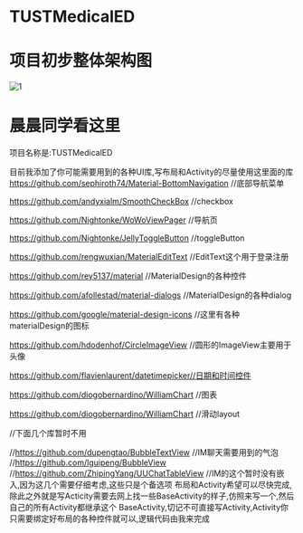 # TUSTMedicalED

# 项目初步整体架构图

![1](https://raw.githubusercontent.com/guaidaokakaxi/TUSTMedicalED/master/项目初步架构图.jpg)

# 晨晨同学看这里
项目名称是:TUSTMedicalED


目前我添加了你可能需要用到的各种UI库,写布局和Activity的尽量使用这里面的库
https://github.com/sephiroth74/Material-BottomNavigation //底部导航菜单


https://github.com/andyxialm/SmoothCheckBox //checkbox


https://github.com/Nightonke/WoWoViewPager //导航页


https://github.com/Nightonke/JellyToggleButton //toggleButton


https://github.com/rengwuxian/MaterialEditText //EditText这个用于登录注册


https://github.com/rey5137/material //MaterialDesign的各种控件


https://github.com/afollestad/material-dialogs //MaterialDesign的各种dialog



https://github.com/google/material-design-icons //这里有各种materialDesign的图标





https://github.com/hdodenhof/CircleImageView //圆形的ImageView主要用于头像


https://github.com/flavienlaurent/datetimepicker//日期和时间控件


https://github.com/diogobernardino/WilliamChart //图表


https://github.com/diogobernardino/WilliamChart //滑动layout



//下面几个库暂时不用

//https://github.com/dupengtao/BubbleTextView //IM聊天需要用到的气泡
//https://github.com/lguipeng/BubbleView
//https://github.com/ZhipingYang/UUChatTableView
//IM的这个暂时没有嵌入,因为这几个需要仔细考虑,这些只是个备选项
布局和Activity希望可以尽快完成,除此之外就是写Acticity需要去网上找一些BaseActivity的样子,仿照来写一个,然后自己的所有Activity都继承这个
BaseActivity,切记不可直接写Activity,Activity你只需要绑定好布局的各种控件就可以,逻辑代码由我来完成
